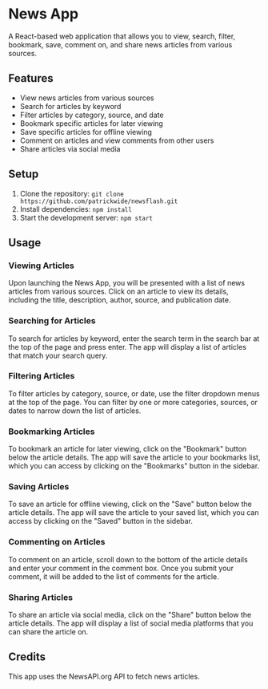# News App

A React-based web application that allows you to view, search, filter, bookmark, save, comment on, and share news articles from various sources.

## Features

- View news articles from various sources
- Search for articles by keyword
- Filter articles by category, source, and date
- Bookmark specific articles for later viewing
- Save specific articles for offline viewing
- Comment on articles and view comments from other users
- Share articles via social media

## Setup

1. Clone the repository: `git clone https://github.com/patrickwide/newsflash.git`
2. Install dependencies: `npm install`
3. Start the development server: `npm start`

## Usage

### Viewing Articles

Upon launching the News App, you will be presented with a list of news articles from various sources. Click on an article to view its details, including the title, description, author, source, and publication date.

### Searching for Articles

To search for articles by keyword, enter the search term in the search bar at the top of the page and press enter. The app will display a list of articles that match your search query.

### Filtering Articles

To filter articles by category, source, or date, use the filter dropdown menus at the top of the page. You can filter by one or more categories, sources, or dates to narrow down the list of articles.

### Bookmarking Articles

To bookmark an article for later viewing, click on the "Bookmark" button below the article details. The app will save the article to your bookmarks list, which you can access by clicking on the "Bookmarks" button in the sidebar.

### Saving Articles

To save an article for offline viewing, click on the "Save" button below the article details. The app will save the article to your saved list, which you can access by clicking on the "Saved" button in the sidebar.

### Commenting on Articles

To comment on an article, scroll down to the bottom of the article details and enter your comment in the comment box. Once you submit your comment, it will be added to the list of comments for the article.

### Sharing Articles

To share an article via social media, click on the "Share" button below the article details. The app will display a list of social media platforms that you can share the article on.

## Credits

This app uses the NewsAPI.org API to fetch news articles.
